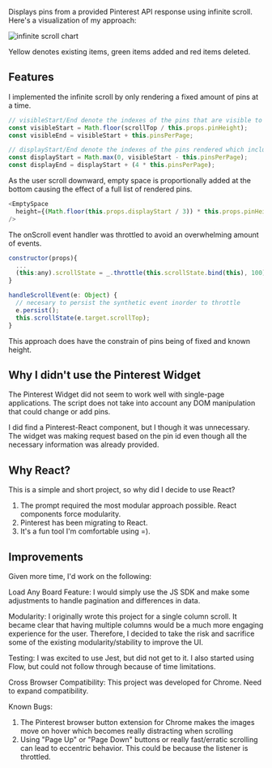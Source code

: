 Displays pins from a provided Pinterest API response using infinite scroll. Here's a visualization of my approach:

![infinite scroll chart](http://res.cloudinary.com/doilr7vvv/image/upload/v1488758253/infiniteScroll_iqz2j8.png "infinite scroll chart")

Yellow denotes existing items, green items added and red items deleted.

## Features
I implemented the infinite scroll by only rendering a fixed amount of pins at a time.
```javascript
// visibleStart/End denote the indexes of the pins that are visible to the user
const visibleStart = Math.floor(scrollTop / this.props.pinHeight);
const visibleEnd = visibleStart + this.pinsPerPage;

// displayStart/End denote the indexes of the pins rendered which include a buffer in addition to the immediately visible
const displayStart = Math.max(0, visibleStart - this.pinsPerPage);
const displayEnd = displayStart + (4 * this.pinsPerPage);
```

As the user scroll downward, empty space is proportionally added at the bottom causing the effect of a full list of rendered pins.
```javascript
<EmptySpace
  height={(Math.floor(this.props.displayStart / 3)) * this.props.pinHeight * 3}
/>
```

The onScroll event handler was throttled to avoid an overwhelming amount of events.
```javascript
constructor(props){
  ...
  (this:any).scrollState = _.throttle(this.scrollState.bind(this), 100);
}

handleScrollEvent(e: Object) {
  // necesary to persist the synthetic event inorder to throttle
  e.persist();
  this.scrollState(e.target.scrollTop);
}
```

This approach does have the constrain of pins being of fixed and known height.

## Why I didn't use the Pinterest Widget
The Pinterest Widget did not seem to work well with single-page applications. The script does not take into account any DOM manipulation that could change or add pins.

I did find a Pinterest-React component, but I though it was unnecessary. The widget was making request based on the pin id even though all the necessary information was already provided.

## Why React?
This is a simple and short project, so why did I decide to use React?
1. The prompt required the most modular approach possible. React components force modularity.
2. Pinterest has been migrating to React.
3. It's a fun tool I'm comfortable using =).

## Improvements
Given more time, I'd work on the following:

Load Any Board Feature: I would simply use the JS SDK and make some adjustments to handle pagination and differences in data.

Modularity: I originally wrote this project for a single column scroll. It became clear that having multiple columns would be a much more engaging experience for the user. Therefore, I decided to take the risk and sacrifice some of the existing modularity/stability to improve the UI.

Testing: I was excited to use Jest, but did not get to it. I also started using Flow, but could not follow through because of time limitations.

Cross Browser Compatibility: This project was developed for Chrome. Need to expand compatibility. 

Known Bugs:
  1. The Pinterest browser button extension for Chrome makes the images move on hover which becomes really distracting when scrolling
  2. Using "Page Up" or "Page Down" buttons or really fast/erratic scrolling can lead to eccentric behavior. This could be because the listener is throttled.
